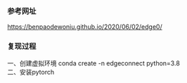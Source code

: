 ### 参考网址
https://benpaodewoniu.github.io/2020/06/02/edge0/<br>

### 复现过程
一、创建虚拟环境  conda create -n edgeconnect python=3.8<br>
二、安装pytorch<br>
